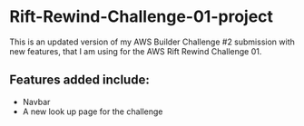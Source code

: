 # Rift-Rewind-Challenge-01-project
This is an updated version of my AWS Builder Challenge #2 submission with new features, that I am using for the AWS Rift Rewind Challenge 01.

## Features added include:
- Navbar
- A new look up page for the challenge
